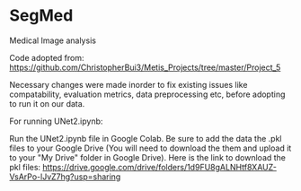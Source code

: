 # SegMed
Medical Image analysis

Code adopted from: https://github.com/ChristopherBui3/Metis_Projects/tree/master/Project_5

Necessary changes were made inorder to fix existing issues like compatability, evaluation metrics, data preprocessing etc, before adopting to run it on our data.

For running UNet2.ipynb:

Run the UNet2.ipynb file in Google Colab. Be sure to add the data the .pkl files to your Google Drive (You will need to download the them and upload it to your "My Drive" folder in Google Drive). Here is the link to download the pkl files:
https://drive.google.com/drive/folders/1d9FU8gALNHtf8XAUZ-VsArPo-lJvZ7hg?usp=sharing
